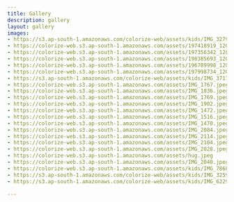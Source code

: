 ```yaml
---
title: Gallery
description: gallery
layout: gallery
images:
- https://s3.ap-south-1.amazonaws.com/colorize-web/assets/kids/IMG_3279.jpg
- https://colorize-web.s3.ap-south-1.amazonaws.com/assets/197418919_1208065746290144_235660678675609477_n.jpg
- https://colorize-web.s3.ap-south-1.amazonaws.com/assets/197356342_1208065709623481_1910642744861630665_n.jpg
- https://colorize-web.s3.ap-south-1.amazonaws.com/assets/198385693_1208065569623495_2247385978235627938_n.jpg
- https://colorize-web.s3.ap-south-1.amazonaws.com/assets/196789998_1208065509623501_4655707203597083185_n.jpg
- https://colorize-web.s3.ap-south-1.amazonaws.com/assets/197998734_1208065942956791_7549133575290696752_n.jpg
- https://s3.ap-south-1.amazonaws.com/colorize-web/assets/kids/IMG_3717.jpg
- https://colorize-web.s3.ap-south-1.amazonaws.com/assets/IMG_1767.jpeg
- https://colorize-web.s3.ap-south-1.amazonaws.com/assets/IMG_1836.jpeg
- https://colorize-web.s3.ap-south-1.amazonaws.com/assets/IMG_1769.jpeg
- https://colorize-web.s3.ap-south-1.amazonaws.com/assets/IMG_1902.jpeg
- https://colorize-web.s3.ap-south-1.amazonaws.com/assets/IMG_1472.jpeg
- https://colorize-web.s3.ap-south-1.amazonaws.com/assets/IMG_1516.jpeg
- https://colorize-web.s3.ap-south-1.amazonaws.com/assets/IMG_1470.jpeg
- https://colorize-web.s3.ap-south-1.amazonaws.com/assets/IMG_2084.jpeg
- https://colorize-web.s3.ap-south-1.amazonaws.com/assets/IMG_2114.jpeg
- https://colorize-web.s3.ap-south-1.amazonaws.com/assets/IMG_2104.jpeg
- https://colorize-web.s3.ap-south-1.amazonaws.com/assets/IMG_2028.jpeg
- https://colorize-web.s3.ap-south-1.amazonaws.com/assets/hug.jpeg
- https://colorize-web.s3.ap-south-1.amazonaws.com/assets/IMG_2040.jpeg
- https://colorize-web.s3.ap-south-1.amazonaws.com/assets/kids/IMG_7868.jpg
- https://s3.ap-south-1.amazonaws.com/colorize-web/assets/kids/IMG_3259.jpg
- https://s3.ap-south-1.amazonaws.com/colorize-web/assets/kids/IMG_6229.jpg

---
```

